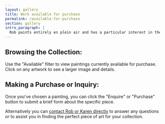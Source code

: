 ```yaml
---
layout: gallery
title: Work available for purchase
permalink: /available-for-purchase
section: gallery
intro_paragraph: |
  Rob paints entirely en plein air and has a particular interest in the use of wider angle perspectives and the depiction of movement within his painting.
---
```

## Browsing the Collection:

Use the "Available" filter to view paintings currently available for purchase. Click on any artwork to see a larger image and details.

## Making a Purchase or Inquiry:

Once you've chosen a painting, you can click the "Enquire" or "Purchase" button to submit a brief form about the specific piece.

Alternatively you can [contact Rob or Karen directly](/contact) to answer any questions or to assist you in finding the perfect piece of art for your collection.